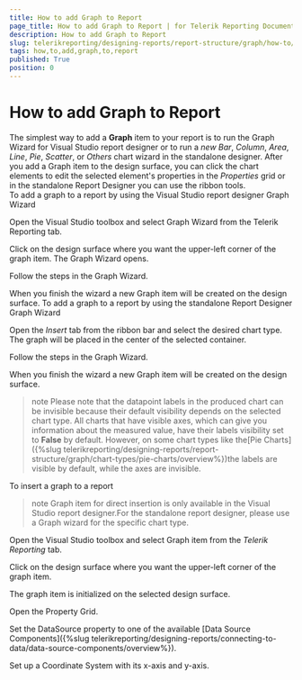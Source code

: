 ```yaml
---
title: How to add Graph to Report
page_title: How to add Graph to Report | for Telerik Reporting Documentation
description: How to add Graph to Report
slug: telerikreporting/designing-reports/report-structure/graph/how-to/how-to-add-graph-to-report
tags: how,to,add,graph,to,report
published: True
position: 0
---
```


# How to add Graph to Report



The simplest way to add a __Graph__ item to your report is to run the Graph Wizard for Visual Studio report designer or to run 
        a *new Bar*, *Column*, *Area*, *Line*, 
        *Pie*, *Scatter*, or *Others* chart wizard in the standalone designer. 
        After you add a Graph item to the design surface, you can click the chart elements to edit the selected element's properties in the 
        *Properties* grid or in the standalone Report Designer you can use the ribbon tools.        
      To add a graph to a report by using the Visual Studio report designer Graph Wizard

Open the Visual Studio toolbox and select Graph Wizard from the Telerik Reporting tab.

Click on the design surface where you want the upper-left corner of the graph item.
              The Graph Wizard opens.
            

Follow the steps in the Graph Wizard.

When you finish the wizard a new Graph item will be created on the design surface. To add a graph to a report by using the standalone Report Designer Graph Wizard

Open the *Insert* tab from the ribbon bar and select the desired chart type.
            The graph will be placed in the center of the selected container.

Follow the steps in the Graph Wizard.

When you finish the wizard a new Graph item will be created on the design surface. 

>note Please note that the datapoint labels in the produced chart can be invisible because their default visibility depends on the selected chart type.
          All charts that have visible axes, which can give you information about the measured value, have their labels visibility set to __False__ by default. However, on some chart types like the[Pie Charts]({%slug telerikreporting/designing-reports/report-structure/graph/chart-types/pie-charts/overview%})the labels are visible by default, while the axes are invisible.
>
To insert a graph to a report

>note Graph item for direct insertion is only available in the Visual Studio report designer.For the 
    		standalone report designer, please use a Graph wizard for the specific chart type.


Open the Visual Studio toolbox and select Graph item from the *Telerik Reporting* tab.

Click on the design surface where you want the upper-left corner of the graph item.

The graph item is initialized on the selected design surface.

Open the Property Grid.

Set the DataSource property to one of the available [Data Source Components]({%slug telerikreporting/designing-reports/connecting-to-data/data-source-components/overview%}).

Set up a Coordinate System with its x-axis and y-axis.
